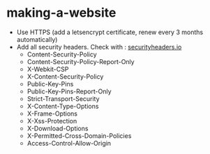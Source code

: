 # making-a-website

- Use HTTPS (add a letsencrypt certificate, renew every 3 months automatically)
- Add all security headers. Check with : [securityheaders.io](securityheaders.io)
  - Content-Security-Policy
  - Content-Security-Policy-Report-Only
  - X-Webkit-CSP
  - X-Content-Security-Policy
  - Public-Key-Pins
  - Public-Key-Pins-Report-Only
  - Strict-Transport-Security
  - X-Content-Type-Options
  - X-Frame-Options
  - X-Xss-Protection
  - X-Download-Options
  - X-Permitted-Cross-Domain-Policies
  - Access-Control-Allow-Origin
